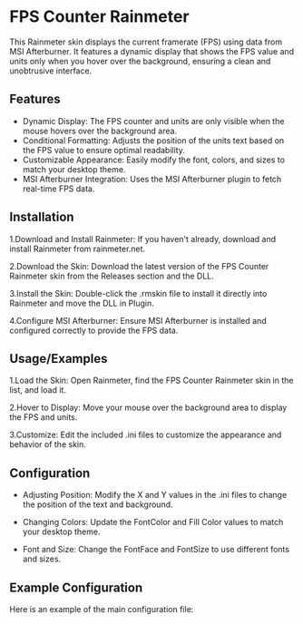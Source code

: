 
# FPS Counter Rainmeter

This Rainmeter skin displays the current framerate (FPS) using data from MSI Afterburner. It features a dynamic display that shows the FPS value and units only when you hover over the background, ensuring a clean and unobtrusive interface.

## Features

- Dynamic Display: The FPS counter and units are only visible when the mouse hovers over the background area.
- Conditional Formatting: Adjusts the position of the units text based on the FPS value to ensure optimal readability.
- Customizable Appearance: Easily modify the font, colors, and sizes to match your desktop theme.
- MSI Afterburner Integration: Uses the MSI Afterburner plugin to fetch real-time FPS data.


## Installation

1.Download and Install Rainmeter: If you haven't already, download and install Rainmeter from rainmeter.net.

2.Download the Skin: Download the latest version of the FPS Counter Rainmeter skin from the Releases section and the DLL.

3.Install the Skin: Double-click the .rmskin file to install it directly into Rainmeter and move the DLL in Plugin.

4.Configure MSI Afterburner: Ensure MSI Afterburner is installed and configured correctly to provide the FPS data.



    
## Usage/Examples

1.Load the Skin: Open Rainmeter, find the FPS Counter Rainmeter skin in the list, and load it.

2.Hover to Display: Move your mouse over the background area to display the FPS and units.

3.Customize: Edit the included .ini files to customize the appearance and behavior of the skin.



## Configuration

- Adjusting Position: Modify the X and Y values in the .ini files to change the position of the text and background.

- Changing Colors: Update the FontColor and Fill Color values to match your desktop theme.

- Font and Size: Change the FontFace and FontSize to use different fonts and sizes.
## Example Configuration

Here is an example of the main configuration file:
